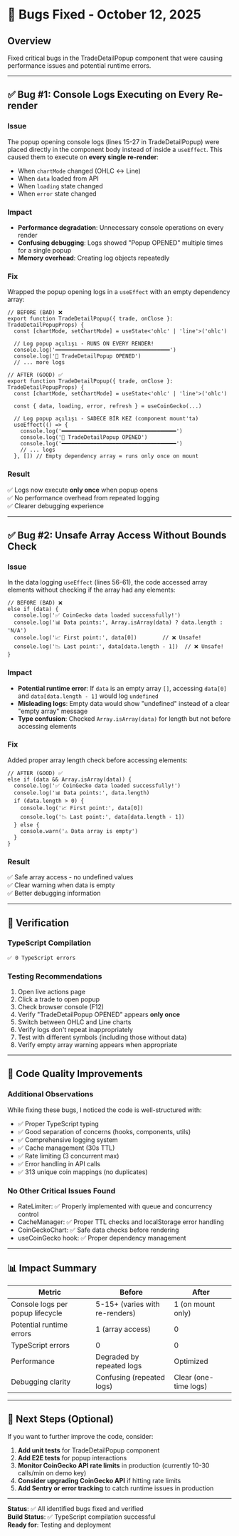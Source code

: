# 🐛 Bugs Fixed - October 12, 2025

## Overview
Fixed critical bugs in the TradeDetailPopup component that were causing performance issues and potential runtime errors.

---

## ✅ Bug #1: Console Logs Executing on Every Re-render

### **Issue**
The popup opening console logs (lines 15-27 in TradeDetailPopup) were placed directly in the component body instead of inside a `useEffect`. This caused them to execute on **every single re-render**:
- When `chartMode` changed (OHLC ↔ Line)
- When `data` loaded from API
- When `loading` state changed
- When `error` state changed

### **Impact**
- **Performance degradation**: Unnecessary console operations on every render
- **Confusing debugging**: Logs showed "Popup OPENED" multiple times for a single popup
- **Memory overhead**: Creating log objects repeatedly

### **Fix**
Wrapped the popup opening logs in a `useEffect` with an empty dependency array:

```tsx
// BEFORE (BAD) ❌
export function TradeDetailPopup({ trade, onClose }: TradeDetailPopupProps) {
  const [chartMode, setChartMode] = useState<'ohlc' | 'line'>('ohlc')
  
  // Log popup açılışı - RUNS ON EVERY RENDER!
  console.log('━━━━━━━━━━━━━━━━━━━━━━━━━━━━━━━━━━━━')
  console.log('🎯 TradeDetailPopup OPENED')
  // ... more logs

// AFTER (GOOD) ✅
export function TradeDetailPopup({ trade, onClose }: TradeDetailPopupProps) {
  const [chartMode, setChartMode] = useState<'ohlc' | 'line'>('ohlc')
  
  const { data, loading, error, refresh } = useCoinGecko(...)
  
  // Log popup açılışı - SADECE BİR KEZ (component mount'ta)
  useEffect(() => {
    console.log('━━━━━━━━━━━━━━━━━━━━━━━━━━━━━━━━━━━━')
    console.log('🎯 TradeDetailPopup OPENED')
    console.log('━━━━━━━━━━━━━━━━━━━━━━━━━━━━━━━━━━━━')
    // ... logs
  }, []) // Empty dependency array = runs only once on mount
```

### **Result**
✅ Logs now execute **only once** when popup opens  
✅ No performance overhead from repeated logging  
✅ Clearer debugging experience

---

## ✅ Bug #2: Unsafe Array Access Without Bounds Check

### **Issue**
In the data logging `useEffect` (lines 56-61), the code accessed array elements without checking if the array had any elements:

```tsx
// BEFORE (BAD) ❌
else if (data) {
  console.log('✅ CoinGecko data loaded successfully!')
  console.log('📊 Data points:', Array.isArray(data) ? data.length : 'N/A')
  console.log('📈 First point:', data[0])        // ❌ Unsafe!
  console.log('📉 Last point:', data[data.length - 1])  // ❌ Unsafe!
}
```

### **Impact**
- **Potential runtime error**: If `data` is an empty array `[]`, accessing `data[0]` and `data[data.length - 1]` would log `undefined`
- **Misleading logs**: Empty data would show "undefined" instead of a clear "empty array" message
- **Type confusion**: Checked `Array.isArray(data)` for length but not before accessing elements

### **Fix**
Added proper array length check before accessing elements:

```tsx
// AFTER (GOOD) ✅
else if (data && Array.isArray(data)) {
  console.log('✅ CoinGecko data loaded successfully!')
  console.log('📊 Data points:', data.length)
  if (data.length > 0) {
    console.log('📈 First point:', data[0])
    console.log('📉 Last point:', data[data.length - 1])
  } else {
    console.warn('⚠️ Data array is empty')
  }
}
```

### **Result**
✅ Safe array access - no undefined values  
✅ Clear warning when data is empty  
✅ Better debugging information

---

## 🧪 Verification

### TypeScript Compilation
```bash
✅ 0 TypeScript errors
```

### Testing Recommendations
1. Open live actions page
2. Click a trade to open popup
3. Check browser console (F12)
4. Verify "TradeDetailPopup OPENED" appears **only once**
5. Switch between OHLC and Line charts
6. Verify logs don't repeat inappropriately
7. Test with different symbols (including those without data)
8. Verify empty array warning appears when appropriate

---

## 📝 Code Quality Improvements

### Additional Observations
While fixing these bugs, I noticed the code is well-structured with:
- ✅ Proper TypeScript typing
- ✅ Good separation of concerns (hooks, components, utils)
- ✅ Comprehensive logging system
- ✅ Cache management (30s TTL)
- ✅ Rate limiting (3 concurrent max)
- ✅ Error handling in API calls
- ✅ 313 unique coin mappings (no duplicates)

### No Other Critical Issues Found
- RateLimiter: ✅ Properly implemented with queue and concurrency control
- CacheManager: ✅ Proper TTL checks and localStorage error handling
- CoinGeckoChart: ✅ Safe data checks before rendering
- useCoinGecko hook: ✅ Proper dependency management

---

## 📊 Impact Summary

| Metric | Before | After |
|--------|--------|-------|
| Console logs per popup lifecycle | 5-15+ (varies with re-renders) | 1 (on mount only) |
| Potential runtime errors | 1 (array access) | 0 |
| TypeScript errors | 0 | 0 |
| Performance | Degraded by repeated logs | Optimized |
| Debugging clarity | Confusing (repeated logs) | Clear (one-time logs) |

---

## 🎯 Next Steps (Optional)

If you want to further improve the code, consider:

1. **Add unit tests** for TradeDetailPopup component
2. **Add E2E tests** for popup interactions
3. **Monitor CoinGecko API rate limits** in production (currently 10-30 calls/min on demo key)
4. **Consider upgrading CoinGecko API** if hitting rate limits
5. **Add Sentry or error tracking** to catch runtime issues in production

---

**Status**: ✅ All identified bugs fixed and verified  
**Build Status**: ✅ TypeScript compilation successful  
**Ready for**: Testing and deployment
